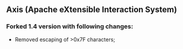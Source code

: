 Axis (Apache eXtensible Interaction System)
-------------------------------------------

### Forked 1.4 version with following changes:

* Removed escaping of >0x7F characters;

